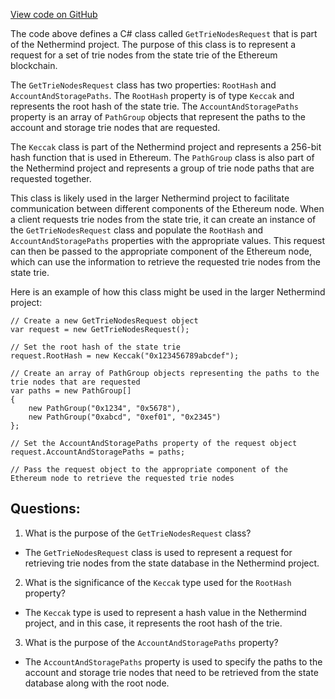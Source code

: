 [View code on GitHub](https://github.com/NethermindEth/nethermind/src/Nethermind/Nethermind.State/Snap/GetTrieNodesRequest.cs)

The code above defines a C# class called `GetTrieNodesRequest` that is part of the Nethermind project. The purpose of this class is to represent a request for a set of trie nodes from the state trie of the Ethereum blockchain. 

The `GetTrieNodesRequest` class has two properties: `RootHash` and `AccountAndStoragePaths`. The `RootHash` property is of type `Keccak` and represents the root hash of the state trie. The `AccountAndStoragePaths` property is an array of `PathGroup` objects that represent the paths to the account and storage trie nodes that are requested. 

The `Keccak` class is part of the Nethermind project and represents a 256-bit hash function that is used in Ethereum. The `PathGroup` class is also part of the Nethermind project and represents a group of trie node paths that are requested together. 

This class is likely used in the larger Nethermind project to facilitate communication between different components of the Ethereum node. When a client requests trie nodes from the state trie, it can create an instance of the `GetTrieNodesRequest` class and populate the `RootHash` and `AccountAndStoragePaths` properties with the appropriate values. This request can then be passed to the appropriate component of the Ethereum node, which can use the information to retrieve the requested trie nodes from the state trie. 

Here is an example of how this class might be used in the larger Nethermind project:

```
// Create a new GetTrieNodesRequest object
var request = new GetTrieNodesRequest();

// Set the root hash of the state trie
request.RootHash = new Keccak("0x123456789abcdef");

// Create an array of PathGroup objects representing the paths to the trie nodes that are requested
var paths = new PathGroup[]
{
    new PathGroup("0x1234", "0x5678"),
    new PathGroup("0xabcd", "0xef01", "0x2345")
};

// Set the AccountAndStoragePaths property of the request object
request.AccountAndStoragePaths = paths;

// Pass the request object to the appropriate component of the Ethereum node to retrieve the requested trie nodes
```
## Questions: 
 1. What is the purpose of the `GetTrieNodesRequest` class?
- The `GetTrieNodesRequest` class is used to represent a request for retrieving trie nodes from the state database in the Nethermind project.

2. What is the significance of the `Keccak` type used for the `RootHash` property?
- The `Keccak` type is used to represent a hash value in the Nethermind project, and in this case, it represents the root hash of the trie.

3. What is the purpose of the `AccountAndStoragePaths` property?
- The `AccountAndStoragePaths` property is used to specify the paths to the account and storage trie nodes that need to be retrieved from the state database along with the root node.